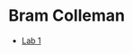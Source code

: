 # Bram Colleman
- [Lab 1](https://github.com/Bram-Colleman/2imd-webtechadvanced-portfolio/tree/main/lab1%20-%20git)
